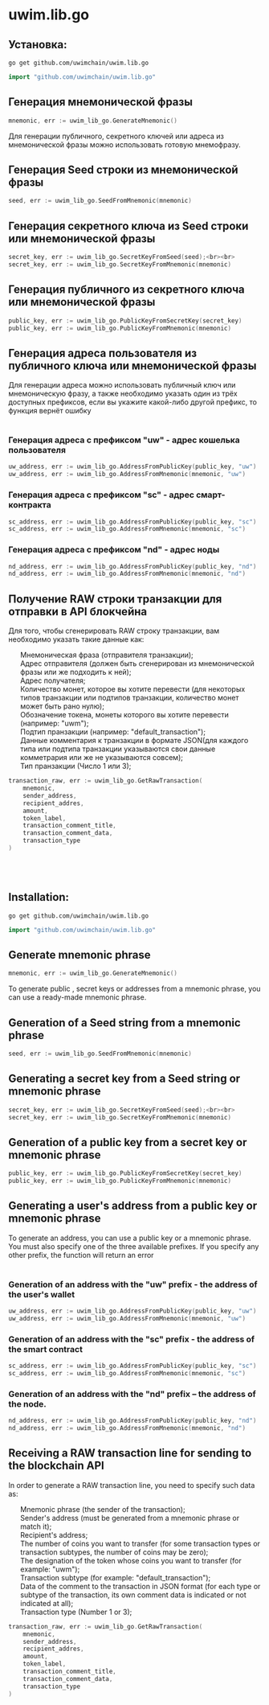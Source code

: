 # uwim.lib.go

<h2>Установка:</h2> 

```
go get github.com/uwimchain/uwim.lib.go
```

```go
import "github.com/uwimchain/uwim.lib.go"
```
<h2>Генерация мнемонической фразы</h2>

```go
mnemonic, err := uwim_lib_go.GenerateMnemonic()
```

Для генерации публичного, секретного ключей или адреса из мнемонической фразы можно использовать готовую мнемофразу.

<h2>Генерация Seed строки из мнемонической фразы</h2>
  
```go
seed, err := uwim_lib_go.SeedFromMnemonic(mnemonic)
```
<h2>Генерация секретного ключа из Seed строки или мнемонической фразы</h2>

```go
secret_key, err := uwim_lib_go.SecretKeyFromSeed(seed);<br><br>
secret_key, err := uwim_lib_go.SecretKeyFromMnemonic(mnemonic)
```
<h2>Генерация публичного из секретного ключа или мнемонической фразы</h2>

```go
public_key, err := uwim_lib_go.PublicKeyFromSecretKey(secret_key)
public_key, err := uwim_lib_go.PublicKeyFromMnemonic(mnemonic)
```
<h2>Генерация адреса пользователя из публичного ключа или мнемонической фразы</h2>

Для генерации адреса можно использовать публичный ключ или мнемоническую фразу, а также необходимо указать один из трёх доступных префиксов, если вы укажите какой-либо другой префикс, то функция вернёт ошибку<br><br>

<h3>Генерация адреса с префиксом "uw" - адрес кошелька пользователя</h3>

```go
uw_address, err := uwim_lib_go.AddressFromPublicKey(public_key, "uw")
uw_address, err := uwim_lib_go.AddressFromMnemonic(mnemonic, "uw")
```
<h3>Генерация адреса с префиксом "sc" - адрес смарт-контракта</h3>

```go
sc_address, err := uwim_lib_go.AddressFromPublicKey(public_key, "sc")
sc_address, err := uwim_lib_go.AddressFromMnemonic(mnemonic, "sc")
```
<h3>Генерация адреса с префиксом "nd" - адрес ноды</h3>

```go
nd_address, err := uwim_lib_go.AddressFromPublicKey(public_key, "nd")
nd_address, err := uwim_lib_go.AddressFromMnemonic(mnemonic, "nd")
```
<h2>Получение RAW строки транзакции для отправки в API блокчейна</h2>

Для того, чтобы сгенерировать RAW строку транзакции, вам необходимо указать такие данные как:

<ul>
  Мнемоническая фраза (отправителя транзакции);<br>
  Адрес отправителя (должен быть сгенерирован из мнемонической фразы или же подходить к ней);<br>
  Адрес получателя;<br>
  Количество монет, которое вы хотите перевести (для некоторых типов транзакции или подтипов транзакции, количество монет может быть рано нулю);<br>
  Обозначение токена, монеты которого вы хотите перевести (например: "uwm");<br>
  Подтип пранзакции (например: "default_transaction");<br>
  Данные комментария к транзакции в формате JSON(для каждого типа или подтипа транзакции указываются свои данные комметрария или же не указываются совсем);<br>
  Тип пранзакции (Число 1 или 3);
</ul>
  
```go
transaction_raw, err := uwim_lib_go.GetRawTransaction(
    mnemonic,
    sender_address,
    recipient_addres,
    amount,
    token_label,
    transaction_comment_title,
    transaction_comment_data,
    transaction_type
)
```
<br><br>
<h2>Installation:</h2> 

```
go get github.com/uwimchain/uwim.lib.go
```

```go
import "github.com/uwimchain/uwim.lib.go"
```
<h2>Generate mnemonic phrase</h2>

```go
mnemonic, err := uwim_lib_go.GenerateMnemonic()
```

To generate public , secret keys or addresses from a mnemonic phrase, you can use a ready-made mnemonic phrase.

<h2>Generation of a Seed string from a mnemonic phrase</h2>
  
```go
seed, err := uwim_lib_go.SeedFromMnemonic(mnemonic)
```
<h2>Generating a secret key from a Seed string or mnemonic phrase</h2>

```go
secret_key, err := uwim_lib_go.SecretKeyFromSeed(seed);<br><br>
secret_key, err := uwim_lib_go.SecretKeyFromMnemonic(mnemonic)
```
<h2>Generation of a public key from a secret key or mnemonic phrase</h2>

```go
public_key, err := uwim_lib_go.PublicKeyFromSecretKey(secret_key)
public_key, err := uwim_lib_go.PublicKeyFromMnemonic(mnemonic)
```
<h2>Generating a user's address from a public key or mnemonic phrase</h2>

To generate an address, you can use a public key or a mnemonic phrase. You must also specify one of the three available prefixes. If you specify any other prefix, the function will return an error<br><br>

<h3>Generation of an address with the "uw" prefix - the address of the user's wallet</h3>

```go
uw_address, err := uwim_lib_go.AddressFromPublicKey(public_key, "uw")
uw_address, err := uwim_lib_go.AddressFromMnemonic(mnemonic, "uw")
```
<h3>Generation of an address with the "sc" prefix - the address of the smart contract</h3>

```go
sc_address, err := uwim_lib_go.AddressFromPublicKey(public_key, "sc")
sc_address, err := uwim_lib_go.AddressFromMnemonic(mnemonic, "sc")
```
<h3>Generation of an address with the "nd" prefix – the address of the node.</h3>

```go
nd_address, err := uwim_lib_go.AddressFromPublicKey(public_key, "nd")
nd_address, err := uwim_lib_go.AddressFromMnemonic(mnemonic, "nd")
```
<h2>Receiving a RAW transaction line for sending to the blockchain API </h2>

In order to generate a RAW transaction line, you need to specify such data as: 

<ul>
 Mnemonic phrase (the sender of the transaction);<br>
  Sender's address (must be generated from a mnemonic phrase or match it);<br>
  Recipient's address;<br>
  The number of coins you want to transfer (for some transaction types or transaction subtypes, the number of coins may be zero);<br>
  The designation of the token whose coins you want to transfer (for example: "uwm");<br>
  Transaction subtype (for example: "default_transaction");<br>
  Data of the comment to the transaction in JSON format (for each type or subtype of the transaction, its own comment data is indicated or not indicated at all);<br>
  Transaction type (Number 1 or 3);
</ul>
  
```go
transaction_raw, err := uwim_lib_go.GetRawTransaction(
    mnemonic,
    sender_address,
    recipient_addres,
    amount,
    token_label,
    transaction_comment_title,
    transaction_comment_data,
    transaction_type
)
```
